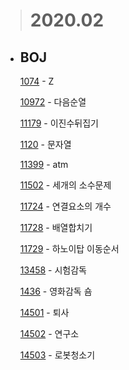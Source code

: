 > # **2020.02**

- ## BOJ

  [1074](./baekjoon/BJ_1074_Z.md) - Z

  [10972](./baekjoon/BJ_10972_다음순열.md) - 다음순열

  [11179](./baekjoon/BJ_11179_이진수뒤집기.md) - 이진수뒤집기

  [1120](./baekjoon/BJ_1120_문자열.md) - 문자열

  [11399](./baekjoon/BJ_11399_atm.md) - atm

  [11502](./baekjoon/BJ_11502_세개의소수문제.md) - 세개의 소수문제

  [11724](./baekjoon/BJ_11724_연결요소의개수.md) - 연결요소의 개수

  [11728](./baekjoon/BJ_11728_배열합치기.md) - 배열합치기

  [11729](./baekjoon/BJ_11729_하노이탑이동순서.md) - 하노이탑 이동순서

  [13458](./baekjoon/BJ_13458_시험감독.md) - 시험감독

  [1436](./baekjoon/BJ_1436_영화감독숌.md) - 영화감독 숌

  [14501](./baekjoon/BJ_14501_퇴사.md) - 퇴사

  [14502](./baekjoon/BJ_14502_연구소.md) - 연구소

  [14503](./baekjoon/BJ_14503_로봇청소기.md) - 로봇청소기

  []()
  []()
  []()
  []()
